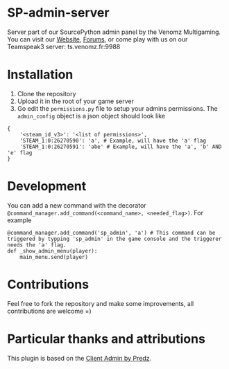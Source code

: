 # SP-admin-server
Server part of our SourcePython admin panel by the Venomz Multigaming. You can visit our [Website](https://venomz.fr), [Forums](https://forum.venomz.fr), or come play with us on our Teamspeak3 server: ts.venomz.fr:9988


# Installation
1. Clone the repository
2. Upload it in the root of your game server
3. Go edit the `permissions.py` file to setup your admins permissions. The `admin_config` object is a json object should look like
```
{
	'<steam_id_v3>': '<list of permissions>',
	'STEAM_1:0:26270590': 'a', # Example, will have the 'a' flag
	'STEAM_1:0:26270591': 'abe' # Example, will have the 'a', 'b' AND 'e' flag
}
```

# Development
You can add a new command with the decorator `@command_manager.add_command(<command_name>, <needed_flag>)`.
For example
```
@command_manager.add_command('sp_admin', 'a') # This command can be triggered by typping 'sp_admin' in the game console and the triggerer needs the 'a' flag.
def _show_admin_menu(player):
	main_menu.send(player)
```

# Contributions
Feel free to fork the repository and make some improvements, all contributions are welcome =)

# Particular thanks and attributions
This plugin is based on the [Client Admin by Predz](https://github.com/Predz/Client-Admin).
